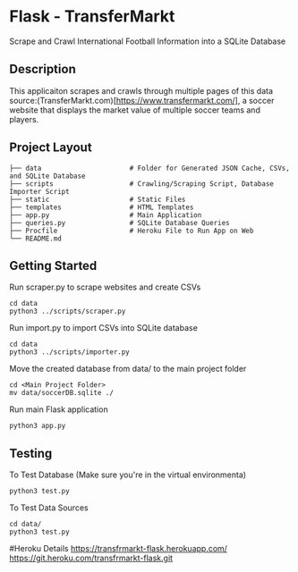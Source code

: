 # Flask - TransferMarkt 
Scrape and Crawl International Football Information into a SQLite Database


## Description
This applicaiton scrapes and crawls through multiple pages of this data source:(TransferMarkt.com)[https://www.transfermarkt.com/], a soccer website that displays the market value of multiple soccer teams and players.


## Project Layout
    ├── data                      # Folder for Generated JSON Cache, CSVs, and SQLite Database
    ├── scripts                   # Crawling/Scraping Script, Database Importer Script
    ├── static                    # Static Files
    ├── templates                 # HTML Templates
    ├── app.py                    # Main Application
    ├── queries.py                # SQLite Database Queries
    ├── Procfile                  # Heroku File to Run App on Web
    └── README.md

## Getting Started
Run scraper.py to scrape websites and create CSVs
```
cd data
python3 ../scripts/scraper.py
```

Run import.py to import CSVs into SQLite database
```
cd data
python3 ../scripts/importer.py
```

Move the created database from data/ to the main project folder
```
cd <Main Project Folder>
mv data/soccerDB.sqlite ./
```

Run main Flask application
```
python3 app.py
```

## Testing
To Test Database (Make sure you're in the virtual environmenta)
```
python3 test.py
```

To Test Data Sources

```
cd data/
python3 test.py
```


#Heroku Details
https://transfrmarkt-flask.herokuapp.com/
https://git.heroku.com/transfrmarkt-flask.git



